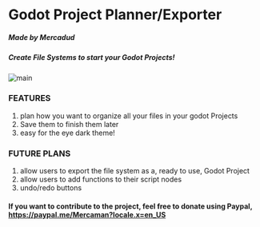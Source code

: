 # Godot Project Planner/Exporter
##### Made by Mercadud

##### Create File Systems to start your Godot Projects!
![main](https://user-images.githubusercontent.com/34464977/112709216-b8fc2f80-8e8d-11eb-895e-c5d0894af3ea.png)

### FEATURES
1. plan how you want to organize all your files in your godot Projects
2. Save them to finish them later
3. easy for the eye dark theme!

### FUTURE PLANS
1. allow users to export the file system as a, ready to use, Godot Project
2. allow users to add functions to their script nodes
3. undo/redo buttons

#### If you want to contribute to the project, feel free to donate using Paypal, https://paypal.me/Mercaman?locale.x=en_US
